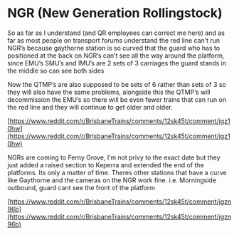 # NGR (New Generation Rollingstock)

So as far as I understand (and QR employees can correct me here) and as far as most people on transport forums understand the red line can’t run NGR’s because gaythorne station is so curved that the guard who has to positioned at the back on NGR’s can’t see all the way around the platform, since EMU’s SMU’s and IMU’s are 2 sets of 3 carriages the guard stands in the middle so can see both sides

Now the QTMP’s are also supposed to be sets of 6 rather than sets of 3 so they will also have the same problems, alongside this the QTMP’s will decommission the EMU’s so there will be even fewer trains that can run on the red line and they will continue to get older and older.

[https://www.reddit.com/r/BrisbaneTrains/comments/12sk45t/comment/jgz10hw](https://www.reddit.com/r/BrisbaneTrains/comments/12sk45t/comment/jgz10hw)

NGRs are coming to Ferny Grove, I’m not privy to the exact date but they just added a raised section to Keperra and extended the end of the platforms. Its only a matter of time. Theres other stations that have a curve like Gaythorne and the cameras on the NGR work fine. i.e. Morningside outbound, guard cant see the front of the platform

[https://www.reddit.com/r/BrisbaneTrains/comments/12sk45t/comment/jgzn96b](https://www.reddit.com/r/BrisbaneTrains/comments/12sk45t/comment/jgzn96b)